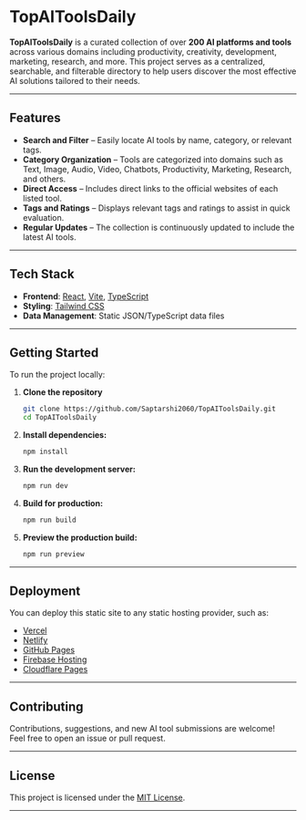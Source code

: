 # TopAIToolsDaily

**TopAIToolsDaily** is a curated collection of over **200 AI platforms and tools** across various domains including productivity, creativity, development, marketing, research, and more. This project serves as a centralized, searchable, and filterable directory to help users discover the most effective AI solutions tailored to their needs.

---

## Features

- **Search and Filter** – Easily locate AI tools by name, category, or relevant tags.
- **Category Organization** – Tools are categorized into domains such as Text, Image, Audio, Video, Chatbots, Productivity, Marketing, Research, and others.
- **Direct Access** – Includes direct links to the official websites of each listed tool.
- **Tags and Ratings** – Displays relevant tags and ratings to assist in quick evaluation.
- **Regular Updates** – The collection is continuously updated to include the latest AI tools.

---

## Tech Stack

- **Frontend**: [React](https://react.dev/), [Vite](https://vitejs.dev/), [TypeScript](https://www.typescriptlang.org/)
- **Styling**: [Tailwind CSS](https://tailwindcss.com/)
- **Data Management**: Static JSON/TypeScript data files

---

## Getting Started

To run the project locally:

1. **Clone the repository**
   ```bash
   git clone https://github.com/Saptarshi2060/TopAIToolsDaily.git
   cd TopAIToolsDaily


2. **Install dependencies:**
   ```sh
   npm install
   ```

3. **Run the development server:**
   ```sh
   npm run dev
   ```

4. **Build for production:**
   ```sh
   npm run build
   ```

5. **Preview the production build:**
   ```sh
   npm run preview
   ```

---

## Deployment

You can deploy this static site to any static hosting provider, such as:
- [Vercel](https://vercel.com/)
- [Netlify](https://netlify.com/)
- [GitHub Pages](https://pages.github.com/)
- [Firebase Hosting](https://firebase.google.com/products/hosting)
- [Cloudflare Pages](https://pages.cloudflare.com/)

---

## Contributing

Contributions, suggestions, and new AI tool submissions are welcome!  
Feel free to open an issue or pull request.

---

## License

This project is licensed under the [MIT License](LICENSE).

---

